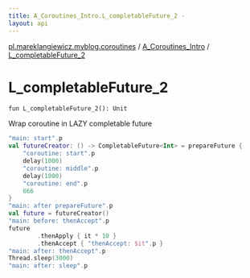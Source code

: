```yaml
---
title: A_Coroutines_Intro.L_completableFuture_2 - 
layout: api
---
```


<div class='api-docs-breadcrumbs'><a href="../index.html">pl.mareklangiewicz.myblog.coroutines</a> / <a href="index.html">A_Coroutines_Intro</a> / <a href=".">L_completableFuture_2</a></div>

# L_completableFuture_2

<div class="signature"><code><span class="keyword">fun </span><span class="identifier">L_completableFuture_2</span><span class="symbol">(</span><span class="symbol">)</span><span class="symbol">: </span><span class="identifier">Unit</span></code></div>

Wrap coroutine in LAZY completable future

``` kotlin
"main: start".p
val futureCreator: () -> CompletableFuture<Int> = prepareFuture {
    "coroutine: start".p
    delay(1000)
    "coroutine: middle".p
    delay(1000)
    "coroutine: end".p
    666
}
"main: after prepareFuture".p
val future = futureCreator()
"main: before: thenAccept".p
future
        .thenApply { it * 10 }
        .thenAccept { "thenAccept: $it".p }
"main: after: thenAccept".p
Thread.sleep(3000)
"main: after: sleep".p
```

